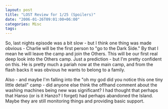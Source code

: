 ```yaml
---
layout: post
title: "LOST Review for 1/25 (Spoilers)"
date: "2006-01-26T09:01:00+06:00"
categories: Misc 
tags: 
---
```


So, last nights episode was a bit slow - but I think one thing was made obvious - Charlie will be the first person to "go to the Dark Side." By that I mean he will leave the camp and join the Others. This will be our first real deep look into the Others camp. Just a prediction - but I'm pretty confident on this. He is pretty much a pariah now at the main camp, and from the flash backs it was obvious he wants to belong to a family. 

Also - and maybe I'm falling into the "oh my god did you notice this one tiny little detail" camp - did anyone else think the offhand comment about the washing machines being new was significant? I had thought that perhaps that Hanso (or is it Hanzo? I forget) had perhaps abandoned the Island. Maybe they are still monitoring things and providing basic support.